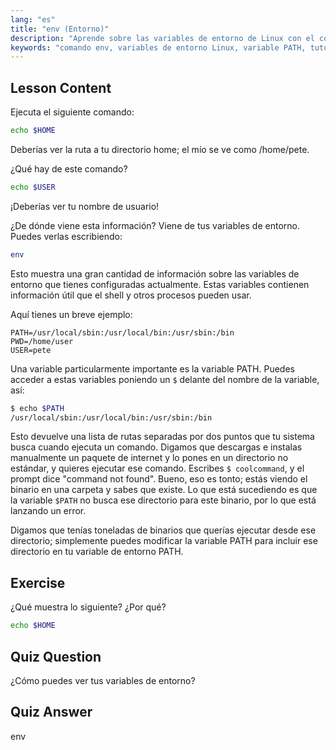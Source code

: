 ```yaml
---
lang: "es"
title: "env (Entorno)"
description: "Aprende sobre las variables de entorno de Linux con el comando 'env'. Comprende las variables PATH, HOME y USER. Obtén una guía para principiantes para gestionar tu entorno Linux."
keywords: "comando env, variables de entorno Linux, variable PATH, tutorial Linux, Linux para principiantes, variables de shell, guía Linux"
---
```


## Lesson Content

Ejecuta el siguiente comando:

```bash
echo $HOME
```

Deberías ver la ruta a tu directorio home; el mío se ve como /home/pete.

¿Qué hay de este comando?

```bash
echo $USER
```

¡Deberías ver tu nombre de usuario!

¿De dónde viene esta información? Viene de tus variables de entorno. Puedes verlas escribiendo:

```bash
env
```

Esto muestra una gran cantidad de información sobre las variables de entorno que tienes configuradas actualmente. Estas variables contienen información útil que el shell y otros procesos pueden usar.

Aquí tienes un breve ejemplo:

```plaintext
PATH=/usr/local/sbin:/usr/local/bin:/usr/sbin:/bin
PWD=/home/user
USER=pete
```

Una variable particularmente importante es la variable PATH. Puedes acceder a estas variables poniendo un `$` delante del nombre de la variable, así:

```bash
$ echo $PATH
/usr/local/sbin:/usr/local/bin:/usr/sbin:/bin
```

Esto devuelve una lista de rutas separadas por dos puntos que tu sistema busca cuando ejecuta un comando. Digamos que descargas e instalas manualmente un paquete de internet y lo pones en un directorio no estándar, y quieres ejecutar ese comando. Escribes `$ coolcommand`, y el prompt dice "command not found". Bueno, eso es tonto; estás viendo el binario en una carpeta y sabes que existe. Lo que está sucediendo es que la variable `$PATH` no busca ese directorio para este binario, por lo que está lanzando un error.

Digamos que tenías toneladas de binarios que querías ejecutar desde ese directorio; simplemente puedes modificar la variable PATH para incluir ese directorio en tu variable de entorno PATH.

## Exercise

¿Qué muestra lo siguiente? ¿Por qué?

```bash
echo $HOME
```

## Quiz Question

¿Cómo puedes ver tus variables de entorno?

## Quiz Answer

env
